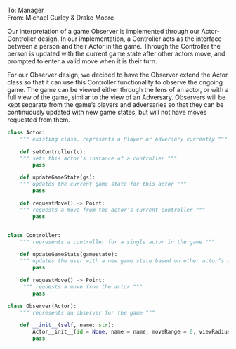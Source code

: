 To: Manager\
From: Michael Curley & Drake Moore

<p>Our interpretation of a game Observer is implemented through our Actor-Controller design. In our implementation, a Controller acts as the interface between a person and their Actor in the game. Through the Controller the person is updated with the current game state after other actors move, and prompted to enter a valid move when it is their turn. </p>
<p>For our Observer design, we decided to have the Observer extend the Actor class so that it can use this Controller functionality to observe the ongoing game. The game can be viewed either through the lens of an actor, or with a full view of the game, similar to the view of an Adversary. Observers will be kept separate from the game’s players and adversaries so that they can be continuously updated with new game states, but will not have moves requested from them. </p>

```python
class Actor:
	""" existing class, represents a Player or Adversary currently """

	def setController(c):
	""" sets this actor’s instance of a controller """
		pass

	def updateGameState(gs):
	""" updates the current game state for this actor """
		pass

	def requestMove() -> Point:
	""" requests a move from the actor’s current controller """
		pass


class Controller:
	""" represents a controller for a single actor in the game """

	def updateGameState(gamestate):
	""" updates the user with a new game state based on other actor’s moves """
		pass

	def requestMove() -> Point:
	 """ requests a move from the actor """
		pass

class Observer(Actor):
	""" represents an observer for the game """

	def __init__(self, name: str):
		Actor__init__(id = None, name = name, moveRange = 0, viewRadius = -1, startPosition = None, traversableTiles = list())
		pass
```
